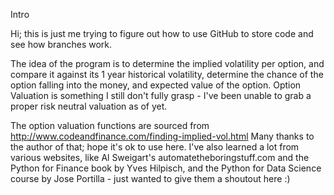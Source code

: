 Intro

Hi; this is just me trying to figure out how to use GitHub to store code and see how branches work.

The idea of the program is to determine the implied volatility per option, and compare it against its 1 year historical volatility, determine the chance of the option falling into the money, and expected value of the option. Option Valuation is something I still don't fully grasp - I've been unable to grab a proper risk neutral valuation as of yet. 

The option valuation functions are sourced from http://www.codeandfinance.com/finding-implied-vol.html
Many thanks to the author of that; hope it's ok to use here.  I've also learned a lot from various websites, like Al Sweigart's automatetheboringstuff.com and the Python for Finance book by Yves Hilpisch, and the Python for Data Science course by Jose Portilla - just wanted to give them a shoutout here :) 

